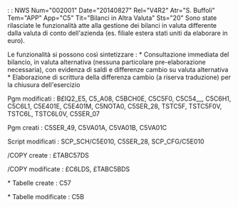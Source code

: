  :  : NWS Num="002001" Date="20140827" Rel="V4R2" Atr="S. Buffoli" Tem="APP" App="C5" Tit="Bilanci in Altra Valuta" Sts="20"
Sono state rilasciate le funzionalità atte alla gestione dei bilanci in valuta differente dalla valuta di conto dell'azienda (es. filiale estera stati uniti da elaborare in euro).

Le funzionalità si possono così sintetizzare : 
\* Consultazione immediata del bilancio, in valuta alternativa (nessuna particolare pre-elaborazione
necessaria), con evidenza di saldi e differenze cambio su valuta alternativa \* Elaborazione di scrittura della differenza cambio (a riserva traduzione) per la chiusura dell'esercizio

Pgm modificati :  B£IQ2_E5, C5_A08, C5BCH0E, C5C5F0, C5C54__, C5C6H1, C5C6L1, C5E401E, C5E401M, C5NOTA0, C5SER_28, TSTC5F, TSTC5F0V, TSTC6L, TSTC6L0V, C5SER_07

Pgm creati :  C5SER_49, C5VA01A, C5VA01B, C5VA01C

Script modificati :  SCP_SCH/C5E010, C5SER_28, SCP_CFG/C5E010

/COPY create :  £TABC57DS

/COPY modificate :  £C6LDS, £TABC5BDS

\* Tabelle create :  C57

\* Tabelle modificate :  C5B

